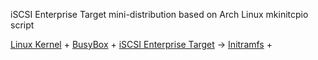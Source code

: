 iSCSI Enterprise Target mini-distribution based on Arch Linux mkinitcpio script

[Linux Kernel](http://kernel.org) + [BusyBox](http://www.busybox.net/) + [iSCSI Enterprise Target](http://iscsitarget.sourceforge.net/) -> [Initramfs](http://en.wikipedia.org/wiki/Initrd) + <Config Files>